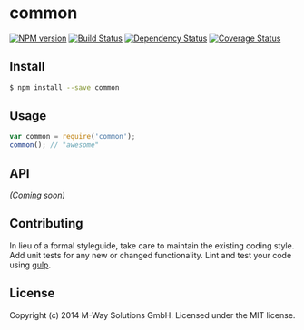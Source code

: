 # common 
[![NPM version][npm-image]][npm-url] [![Build Status][travis-image]][travis-url] [![Dependency Status][daviddm-url]][daviddm-image] [![Coverage Status][coveralls-image]][coveralls-url]

 


## Install

```bash
$ npm install --save common
```


## Usage

```javascript
var common = require('common');
common(); // "awesome"
```

## API

_(Coming soon)_


## Contributing

In lieu of a formal styleguide, take care to maintain the existing coding style. Add unit tests for any new or changed functionality. Lint and test your code using [gulp](http://gulpjs.com/).


## License

Copyright (c) 2014 M-Way Solutions GmbH. Licensed under the MIT license.



[npm-url]: https://npmjs.org/package/common
[npm-image]: https://badge.fury.io/js/common.svg
[travis-url]: https://travis-ci.org/mwaylabs/common
[travis-image]: https://travis-ci.org/mwaylabs/common.svg?branch=master
[daviddm-url]: https://david-dm.org/mwaylabs/common.svg?theme=shields.io
[daviddm-image]: https://david-dm.org/mwaylabs/common
[coveralls-url]: https://coveralls.io/r/mwaylabs/common
[coveralls-image]: https://coveralls.io/repos/mwaylabs/common/badge.png
